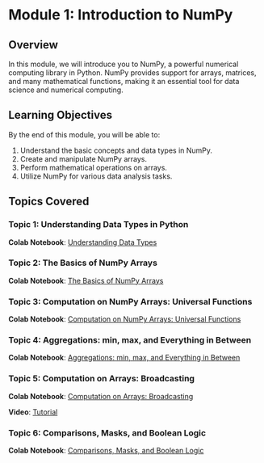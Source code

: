 # Module 1: Introduction to NumPy

## Overview

In this module, we will introduce you to NumPy, a powerful numerical computing library in Python. NumPy provides support for arrays, matrices, and many mathematical functions, making it an essential tool for data science and numerical computing.

## Learning Objectives

By the end of this module, you will be able to:
1. Understand the basic concepts and data types in NumPy.
2. Create and manipulate NumPy arrays.
3. Perform mathematical operations on arrays.
4. Utilize NumPy for various data analysis tasks.

## Topics Covered

### Topic 1: Understanding Data Types in Python

**Colab Notebook**: [Understanding Data Types](https://colab.research.google.com/github/jakevdp/PythonDataScienceHandbook/blob/master/notebooks/02.01-Understanding-Data-Types.ipynb)

### Topic 2: The Basics of NumPy Arrays

**Colab Notebook**: [The Basics of NumPy Arrays](https://colab.research.google.com/github/jakevdp/PythonDataScienceHandbook/blob/master/notebooks/02.02-The-Basics-Of-NumPy-Arrays.ipynb)

### Topic 3: Computation on NumPy Arrays: Universal Functions

**Colab Notebook**: [Computation on NumPy Arrays: Universal Functions](https://colab.research.google.com/github/jakevdp/PythonDataScienceHandbook/blob/master/notebooks/02.03-Computation-on-arrays-ufuncs.ipynb#:~:text=Computation%20on%20NumPy%20arrays%20can,NumPy's%20universal%20functions%20(ufuncs).)

### Topic 4: Aggregations: min, max, and Everything in Between

**Colab Notebook**: [Aggregations: min, max, and Everything in Between](https://colab.research.google.com/github/jakevdp/PythonDataScienceHandbook/blob/master/notebooks/02.04-Computation-on-arrays-aggregates.ipynb
)

### Topic 5: Computation on Arrays: Broadcasting

**Colab Notebook**: [Computation on Arrays: Broadcasting](https://colab.research.google.com/github/jakevdp/PythonDataScienceHandbook/blob/master/notebooks/02.05-Computation-on-arrays-broadcasting.ipynb)

**Video**: [Tutorial](https://www.youtube.com/watch?app=desktop&v=oG1t3qlzq14)

### Topic 6: Comparisons, Masks, and Boolean Logic

**Colab Notebook**: [Comparisons, Masks, and Boolean Logic](https://colab.research.google.com/github/jakevdp/PythonDataScienceHandbook/blob/master/notebooks/02.06-Boolean-Arrays-and-Masks.ipynb)



